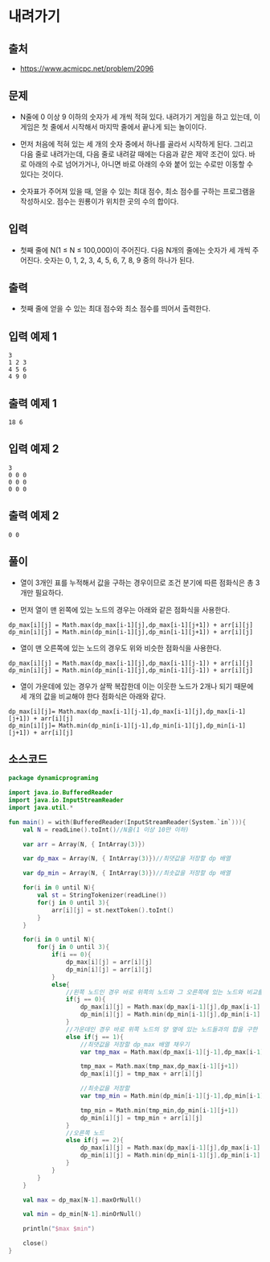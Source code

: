 # 내려가기

## 출처

* https://www.acmicpc.net/problem/2096

## 문제

* N줄에 0 이상 9 이하의 숫자가 세 개씩 적혀 있다. 내려가기 게임을 하고 있는데, 이 게임은 첫 줄에서 시작해서 마지막 줄에서 끝나게 되는 놀이이다.

* 먼저 처음에 적혀 있는 세 개의 숫자 중에서 하나를 골라서 시작하게 된다. 그리고 다음 줄로 내려가는데, 다음 줄로 내려갈 때에는 다음과 같은 제약 조건이 있다. 바로 아래의 수로 넘어가거나, 아니면 바로 아래의 수와 붙어 있는 수로만 이동할 수 있다는 것이다. 

* 숫자표가 주어져 있을 때, 얻을 수 있는 최대 점수, 최소 점수를 구하는 프로그램을 작성하시오. 점수는 원룡이가 위치한 곳의 수의 합이다.

## 입력

* 첫째 줄에 N(1 ≤ N ≤ 100,000)이 주어진다. 다음 N개의 줄에는 숫자가 세 개씩 주어진다. 숫자는 0, 1, 2, 3, 4, 5, 6, 7, 8, 9 중의 하나가 된다.

## 출력

* 첫째 줄에 얻을 수 있는 최대 점수와 최소 점수를 띄어서 출력한다.

## 입력 예제 1

```
3
1 2 3
4 5 6
4 9 0
```

## 출력 예제 1

```
18 6
```

## 입력 예제 2

```
3
0 0 0
0 0 0
0 0 0
```

## 출력 예제 2

```
0 0
```

## 풀이

* 열이 3개인 표를 누적해서 값을 구하는 경우이므로 조건 분기에 따른 점화식은 총 3개만 필요하다.

* 먼저 열이 맨 왼쪽에 있는 노드의 경우는 아래와 같은 점화식을 사용한다.

```
dp_max[i][j] = Math.max(dp_max[i-1][j],dp_max[i-1][j+1]) + arr[i][j]
dp_min[i][j] = Math.min(dp_min[i-1][j],dp_min[i-1][j+1]) + arr[i][j]
```

* 열이 맨 오른쪽에 있는 노드의 경우도 위와 비슷한 점화식을 사용한다.

```
dp_max[i][j] = Math.max(dp_max[i-1][j],dp_max[i-1][j-1]) + arr[i][j]
dp_min[i][j] = Math.min(dp_min[i-1][j],dp_min[i-1][j-1]) + arr[i][j]
```

* 열이 가운데에 있는 경우가 살짝 복잡한데 이는 이웃한 노드가 2개나 되기 때문에 세 개의 값을 비교해야 한다 점화식은 아래와 같다.

```
dp_max[i][j]= Math.max(dp_max[i-1][j-1],dp_max[i-1][j],dp_max[i-1][j+1]) + arr[i][j]
dp_min[i][j]= Math.min(dp_min[i-1][j-1],dp_min[i-1][j],dp_min[i-1][j+1]) + arr[i][j]
```

## 소스코드

```kotlin
package dynamicprograming

import java.io.BufferedReader
import java.io.InputStreamReader
import java.util.*

fun main() = with(BufferedReader(InputStreamReader(System.`in`))){
    val N = readLine().toInt()//N줄(1 이상 10만 이하)

    var arr = Array(N, { IntArray(3)})

    var dp_max = Array(N, { IntArray(3)})//최댓값을 저장할 dp 배열

    var dp_min = Array(N, { IntArray(3)})//최솟값을 저장할 dp 배열

    for(i in 0 until N){
        val st = StringTokenizer(readLine())
        for(j in 0 until 3){
            arr[i][j] = st.nextToken().toInt()
        }
    }

    for(i in 0 until N){
        for(j in 0 until 3){
            if(i == 0){
                dp_max[i][j] = arr[i][j]
                dp_min[i][j] = arr[i][j]
            }
            else{
                //왼쪽 노드인 경우 바로 위쪽의 노드와 그 오른쪽에 있는 노드와 비교를 한뒤 답을 구한다.
                if(j == 0){
                    dp_max[i][j] = Math.max(dp_max[i-1][j],dp_max[i-1][j+1]) + arr[i][j]
                    dp_min[i][j] = Math.min(dp_min[i-1][j],dp_min[i-1][j+1]) + arr[i][j]
                }
                //가운데인 경우 바로 위쪽 노드의 양 옆에 있는 노드들과의 합을 구한 다음 대소비교를 한다.
                else if(j == 1){
                    //최댓값을 저장할 dp_max 배열 채우기
                    var tmp_max = Math.max(dp_max[i-1][j-1],dp_max[i-1][j])

                    tmp_max = Math.max(tmp_max,dp_max[i-1][j+1])
                    dp_max[i][j] = tmp_max + arr[i][j]

                    //최솟값을 저장할
                    var tmp_min = Math.min(dp_min[i-1][j-1],dp_min[i-1][j])

                    tmp_min = Math.min(tmp_min,dp_min[i-1][j+1])
                    dp_min[i][j] = tmp_min + arr[i][j]
                }
                //오른쪽 노드
                else if(j == 2){
                    dp_max[i][j] = Math.max(dp_max[i-1][j],dp_max[i-1][j-1]) + arr[i][j]
                    dp_min[i][j] = Math.min(dp_min[i-1][j],dp_min[i-1][j-1]) + arr[i][j]
                }
            }
        }
    }

    val max = dp_max[N-1].maxOrNull()

    val min = dp_min[N-1].minOrNull()

    println("$max $min")

    close()
}
```
